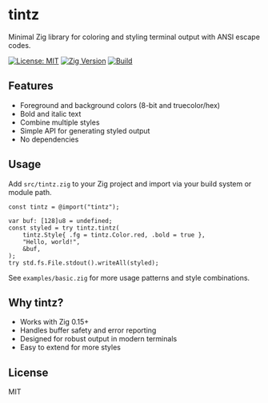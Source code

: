 # tintz

Minimal Zig library for coloring and styling terminal output with ANSI escape codes.

[![License: MIT](https://img.shields.io/badge/License-MIT-blue.svg)](LICENSE)
[![Zig Version](https://img.shields.io/badge/Zig-0.15%2B-orange)](https://ziglang.org/)
[![Build](https://img.shields.io/badge/build-passing-brightgreen)]()

## Features
- Foreground and background colors (8-bit and truecolor/hex)
- Bold and italic text
- Combine multiple styles
- Simple API for generating styled output
- No dependencies

## Usage
Add `src/tintz.zig` to your Zig project and import via your build system or module path.

```zig
const tintz = @import("tintz");

var buf: [128]u8 = undefined;
const styled = try tintz.tintz(
    tintz.Style{ .fg = tintz.Color.red, .bold = true },
    "Hello, world!",
    &buf,
);
try std.fs.File.stdout().writeAll(styled);
```

See `examples/basic.zig` for more usage patterns and style combinations.

## Why tintz?
- Works with Zig 0.15+
- Handles buffer safety and error reporting
- Designed for robust output in modern terminals
- Easy to extend for more styles

## License
MIT
